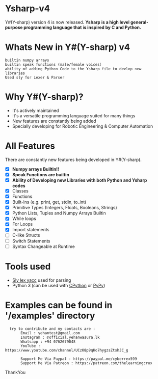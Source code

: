 # Ysharp-v4
Y#(Y-sharp) version 4 is now released.
**Ysharp is a high level general-purpose programming language that is inspired by C and Python.**

# Whats New in Y#(Y-sharp) v4

```
builtin numpy arrays
builtin speak functions (male/female voices)
ability of adding Python Code to the Ysharp file to devlop new libraries
Used sly for Lexer & Parser
```

# Why Y#(Y-sharp)?
- It's actively maintained
- It's a versatile programming language suited for many things
- New features are constantly being added
- Specially developing for Robotic Engineering & Computer Automation

# All Features

There are constantly new features being developed in Y#(Y-sharp).

- [x] **Numpy  arrays Builtin!!**
- [x] **Speak Functions are builtin**
- [x] **Ability of Developing new Libraries with both Python and Ysharp codes**
- [x] Classes
- [x] Functions
- [x] Built-Ins (e.g. print, get, stdin, to_int)
- [x] Primitive Types (Integers, Floats, Booleans, Strings)
- [x] Python Lists, Tuples and Numpy Arrays Builtin
- [x] While loops
- [x] For Loops
- [x] Import statements
- [ ] C-like Structs
- [ ] Switch Statements
- [ ] Syntax Changeable at Runtime

# Tools used

- [Sly lex yacc](https://github.com/dabeaz/sly) used for parsing
- Python 3 (can be used with [CPython](https://www.python.org/downloads/) or [PyPy](https://pypy.org/))

# Examples can be found in '/examples' directory



```	
  try to contribute and my contacts are :
       Email : yehantest@gmail.com
       Instagram : @official.yehanwasura.lk
       Whatsapp : +94 0762679048
       YouTube : https://www.youtube.com/channel/UCzK8p9qKo7hygzsZtshJC_g
       
       Support Me Via Paypal : https://paypal.me/cyberrex599
       Support Me Via Patreon : https://patreon.com/thelearningcrux
 ```      

ThankYou
